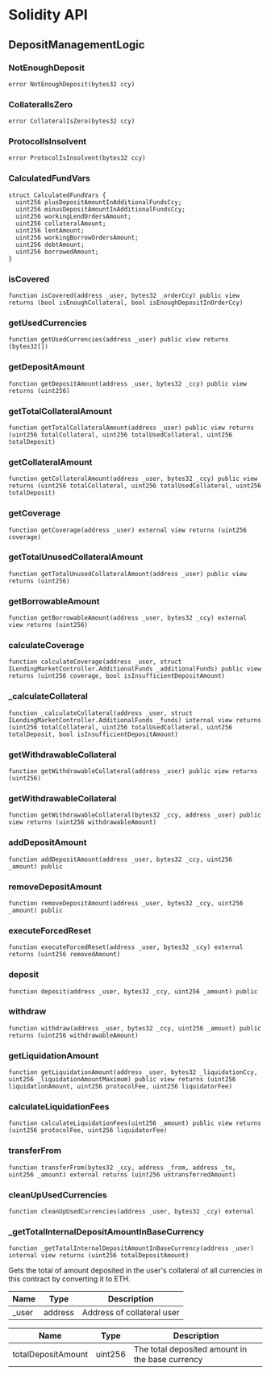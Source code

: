 # Solidity API

## DepositManagementLogic

### NotEnoughDeposit

```solidity
error NotEnoughDeposit(bytes32 ccy)
```

### CollateralIsZero

```solidity
error CollateralIsZero(bytes32 ccy)
```

### ProtocolIsInsolvent

```solidity
error ProtocolIsInsolvent(bytes32 ccy)
```

### CalculatedFundVars

```solidity
struct CalculatedFundVars {
  uint256 plusDepositAmountInAdditionalFundsCcy;
  uint256 minusDepositAmountInAdditionalFundsCcy;
  uint256 workingLendOrdersAmount;
  uint256 collateralAmount;
  uint256 lentAmount;
  uint256 workingBorrowOrdersAmount;
  uint256 debtAmount;
  uint256 borrowedAmount;
}
```

### isCovered

```solidity
function isCovered(address _user, bytes32 _orderCcy) public view returns (bool isEnoughCollateral, bool isEnoughDepositInOrderCcy)
```

### getUsedCurrencies

```solidity
function getUsedCurrencies(address _user) public view returns (bytes32[])
```

### getDepositAmount

```solidity
function getDepositAmount(address _user, bytes32 _ccy) public view returns (uint256)
```

### getTotalCollateralAmount

```solidity
function getTotalCollateralAmount(address _user) public view returns (uint256 totalCollateral, uint256 totalUsedCollateral, uint256 totalDeposit)
```

### getCollateralAmount

```solidity
function getCollateralAmount(address _user, bytes32 _ccy) public view returns (uint256 totalCollateral, uint256 totalUsedCollateral, uint256 totalDeposit)
```

### getCoverage

```solidity
function getCoverage(address _user) external view returns (uint256 coverage)
```

### getTotalUnusedCollateralAmount

```solidity
function getTotalUnusedCollateralAmount(address _user) public view returns (uint256)
```

### getBorrowableAmount

```solidity
function getBorrowableAmount(address _user, bytes32 _ccy) external view returns (uint256)
```

### calculateCoverage

```solidity
function calculateCoverage(address _user, struct ILendingMarketController.AdditionalFunds _additionalFunds) public view returns (uint256 coverage, bool isInsufficientDepositAmount)
```

### _calculateCollateral

```solidity
function _calculateCollateral(address _user, struct ILendingMarketController.AdditionalFunds _funds) internal view returns (uint256 totalCollateral, uint256 totalUsedCollateral, uint256 totalDeposit, bool isInsufficientDepositAmount)
```

### getWithdrawableCollateral

```solidity
function getWithdrawableCollateral(address _user) public view returns (uint256)
```

### getWithdrawableCollateral

```solidity
function getWithdrawableCollateral(bytes32 _ccy, address _user) public view returns (uint256 withdrawableAmount)
```

### addDepositAmount

```solidity
function addDepositAmount(address _user, bytes32 _ccy, uint256 _amount) public
```

### removeDepositAmount

```solidity
function removeDepositAmount(address _user, bytes32 _ccy, uint256 _amount) public
```

### executeForcedReset

```solidity
function executeForcedReset(address _user, bytes32 _ccy) external returns (uint256 removedAmount)
```

### deposit

```solidity
function deposit(address _user, bytes32 _ccy, uint256 _amount) public
```

### withdraw

```solidity
function withdraw(address _user, bytes32 _ccy, uint256 _amount) public returns (uint256 withdrawableAmount)
```

### getLiquidationAmount

```solidity
function getLiquidationAmount(address _user, bytes32 _liquidationCcy, uint256 _liquidationAmountMaximum) public view returns (uint256 liquidationAmount, uint256 protocolFee, uint256 liquidatorFee)
```

### calculateLiquidationFees

```solidity
function calculateLiquidationFees(uint256 _amount) public view returns (uint256 protocolFee, uint256 liquidatorFee)
```

### transferFrom

```solidity
function transferFrom(bytes32 _ccy, address _from, address _to, uint256 _amount) external returns (uint256 untransferredAmount)
```

### cleanUpUsedCurrencies

```solidity
function cleanUpUsedCurrencies(address _user, bytes32 _ccy) external
```

### _getTotalInternalDepositAmountInBaseCurrency

```solidity
function _getTotalInternalDepositAmountInBaseCurrency(address _user) internal view returns (uint256 totalDepositAmount)
```

Gets the total of amount deposited in the user's collateral of all currencies
 in this contract by converting it to ETH.

| Name | Type | Description |
| ---- | ---- | ----------- |
| _user | address | Address of collateral user |

| Name | Type | Description |
| ---- | ---- | ----------- |
| totalDepositAmount | uint256 | The total deposited amount in the base currency |

